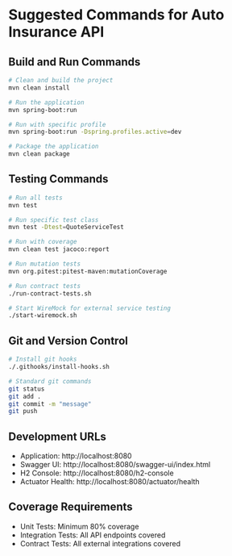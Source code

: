 # Suggested Commands for Auto Insurance API

## Build and Run Commands
```bash
# Clean and build the project
mvn clean install

# Run the application
mvn spring-boot:run

# Run with specific profile
mvn spring-boot:run -Dspring.profiles.active=dev

# Package the application
mvn clean package
```

## Testing Commands
```bash
# Run all tests
mvn test

# Run specific test class
mvn test -Dtest=QuoteServiceTest

# Run with coverage
mvn clean test jacoco:report

# Run mutation tests
mvn org.pitest:pitest-maven:mutationCoverage

# Run contract tests
./run-contract-tests.sh

# Start WireMock for external service testing
./start-wiremock.sh
```

## Git and Version Control
```bash
# Install git hooks
./.githooks/install-hooks.sh

# Standard git commands
git status
git add .
git commit -m "message"
git push
```

## Development URLs
- Application: http://localhost:8080
- Swagger UI: http://localhost:8080/swagger-ui/index.html
- H2 Console: http://localhost:8080/h2-console
- Actuator Health: http://localhost:8080/actuator/health

## Coverage Requirements
- Unit Tests: Minimum 80% coverage
- Integration Tests: All API endpoints covered
- Contract Tests: All external integrations covered